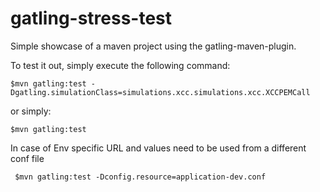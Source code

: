 gatling-stress-test
===================

Simple showcase of a maven project using the gatling-maven-plugin.

To test it out, simply execute the following command:

    $mvn gatling:test -Dgatling.simulationClass=simulations.xcc.simulations.xcc.XCCPEMCall 

or simply:

    $mvn gatling:test

In case of Env specific URL and values need to be used from a different conf file

     $mvn gatling:test -Dconfig.resource=application-dev.conf